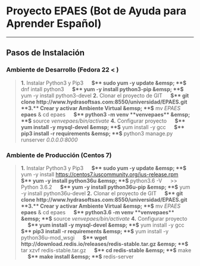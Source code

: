 Proyecto EPAES (Bot de Ayuda para Aprender Español)
================

----

Pasos de Instalación
-------------
### Ambiente de Desarrollo (Fedora 22 < )
> **1.** Instalar Python3 y Pip3
> &emsp;  **$** sudo yum -y update
> &emsp;  **$** dnf intall python3
> &emsp;  **$** yum -y install python3-pip
> &emsp;  **$** yum -y install python3-devel
> **2.** Clonar el proyecto de GIT
> &emsp;  **$** git clone http://www.hydrasoftsas.com:8550/universidad/EPAES.git
> **3.** Crear y activar Ambiente Virtual
> &emsp;  **$** mv *EPAES* **epaes** & cd epaes
> &emsp;  **$** python3 -m venv **venvepaes**
> &emsp;  **$** source *venvepaes/bin/activate*
> **4.** Configurar proyecto
> &emsp;  **$** yum install -y mysql-devel
> &emsp;  **$** yum install -y gcc
> &emsp;  **$** pip3 install -r requirements
> &emsp;  **$** python3 manage.py runserver *0.0.0.0:8000*

### Ambiente de Producción (Centos 7)
> **1.** Instalar Python3 y Pip3
> &emsp;  **$** sudo yum -y update
> &emsp;  **$** yum -y install https://centos7.iuscommunity.org/ius-release.rpm
> &emsp;  **$** yum -y install python36u
> &emsp;  **$** python3.6 -V
> &emsp;  >> Python 3.6.2
> &emsp;  **$** yum -y install python36u-pip
> &emsp;  **$** yum -y install python36u-devel
> **2.** Clonar el proyecto de GIT
> &emsp;  **$** git clone http://www.hydrasoftsas.com:8550/universidad/EPAES.git
> **3.** Crear y activar Ambiente Virtual
> &emsp;  **$** mv *EPAES* **epaes** & cd epaes
> &emsp;  **$** python3.6 -m venv **venvepaes**
> &emsp;  **$** source *venvepaes/bin/activate*
> **4.** Configurar proyecto
> &emsp;  **$** yum install -y mysql-devel
> &emsp;  **$** yum install -y gcc
> &emsp;  **$** pip3 install -r requirements
> &emsp;  **$** yum install -y python36u-mod_wsgi
> &emsp;  **$** wget http://download.redis.io/releases/redis-stable.tar.gz
> &emsp;  **$** tar xzvf redis-stable.tar.gz
> &emsp;  **$** cd redis-stable
> &emsp;  **$** make
> &emsp;  **$** make install
> &emsp;  **$** redis-server
 

